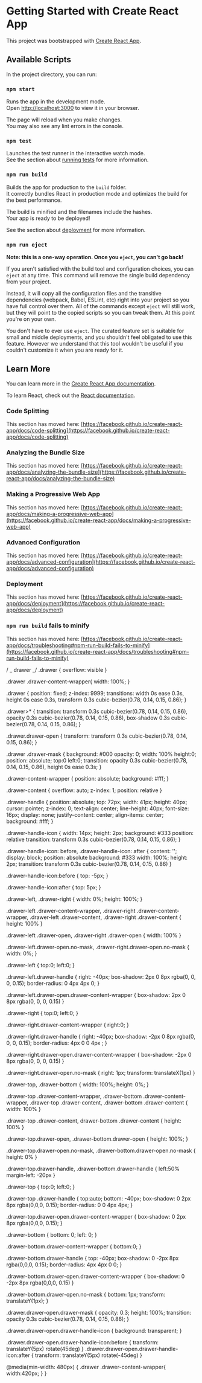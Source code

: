 # Getting Started with Create React App

This project was bootstrapped with [Create React App](https://github.com/facebook/create-react-app).

## Available Scripts

In the project directory, you can run:

### `npm start`

Runs the app in the development mode.\
Open [http://localhost:3000](http://localhost:3000) to view it in your browser.

The page will reload when you make changes.\
You may also see any lint errors in the console.

### `npm test`

Launches the test runner in the interactive watch mode.\
See the section about [running tests](https://facebook.github.io/create-react-app/docs/running-tests) for more information.

### `npm run build`

Builds the app for production to the `build` folder.\
It correctly bundles React in production mode and optimizes the build for the best performance.

The build is minified and the filenames include the hashes.\
Your app is ready to be deployed!

See the section about [deployment](https://facebook.github.io/create-react-app/docs/deployment) for more information.

### `npm run eject`

**Note: this is a one-way operation. Once you `eject`, you can't go back!**

If you aren't satisfied with the build tool and configuration choices, you can `eject` at any time. This command will remove the single build dependency from your project.

Instead, it will copy all the configuration files and the transitive dependencies (webpack, Babel, ESLint, etc) right into your project so you have full control over them. All of the commands except `eject` will still work, but they will point to the copied scripts so you can tweak them. At this point you're on your own.

You don't have to ever use `eject`. The curated feature set is suitable for small and middle deployments, and you shouldn't feel obligated to use this feature. However we understand that this tool wouldn't be useful if you couldn't customize it when you are ready for it.

## Learn More

You can learn more in the [Create React App documentation](https://facebook.github.io/create-react-app/docs/getting-started).

To learn React, check out the [React documentation](https://reactjs.org/).

### Code Splitting

This section has moved here: [https://facebook.github.io/create-react-app/docs/code-splitting](https://facebook.github.io/create-react-app/docs/code-splitting)

### Analyzing the Bundle Size

This section has moved here: [https://facebook.github.io/create-react-app/docs/analyzing-the-bundle-size](https://facebook.github.io/create-react-app/docs/analyzing-the-bundle-size)

### Making a Progressive Web App

This section has moved here: [https://facebook.github.io/create-react-app/docs/making-a-progressive-web-app](https://facebook.github.io/create-react-app/docs/making-a-progressive-web-app)

### Advanced Configuration

This section has moved here: [https://facebook.github.io/create-react-app/docs/advanced-configuration](https://facebook.github.io/create-react-app/docs/advanced-configuration)

### Deployment

This section has moved here: [https://facebook.github.io/create-react-app/docs/deployment](https://facebook.github.io/create-react-app/docs/deployment)

### `npm run build` fails to minify

This section has moved here: [https://facebook.github.io/create-react-app/docs/troubleshooting#npm-run-build-fails-to-minify](https://facebook.github.io/create-react-app/docs/troubleshooting#npm-run-build-fails-to-minify)

/ _ drawer _/
.drawer {
    overflow: visible
}

.drawer .drawer-content-wrapper{
    width: 100%;
}

.drawer {
    position: fixed;
    z-index: 9999;
    transitions: width 0s ease 0.3s, height 0s ease 0.3s,
    transform 0.3s cubic-bezier(0.78, 0.14, 0.15, 0.86);
}

.drawer>\* {
    transition: transform 0.3s cubic-bezier(0.78, 0.14, 0.15, 0.86),
    opacity 0.3s cubic-bezier(0.78, 0.14, 0.15, 0.86),
    box-shadow 0.3s cubic-bezier(0.78, 0.14, 0.15, 0.86);
}

.drawer.drawer-open {
    transform: transform 0.3s cubic-bezier(0.78, 0.14, 0.15, 0.86);
}

.drawer .drawer-mask {
    background: #000
    opacity: 0;
    width: 100%
    height:0;
    position: absolute;
    top:0
    left:0;
    transition: opacity 0.3s cubic-bezier(0.78, 0.14, 0.15, 0.86),
    height 0s ease 0.3s;
}

.drawer-content-wrapper {
    position: absolute;
    background: #fff;
}

.drawer-content {
    overflow: auto;
    z-index: 1;
    position: relative
}

.drawer-handle {
    position: absolute;
    top: 72px;
    width: 41px;
    height: 40px;
    cursor: pointer;
    z-index: 0;
    text-align: center;
    line-height: 40px;
    font-size: 16px;
    display: none;
    justify-content: center;
    align-items: center;
    background: #fff;
}

.drawer-handle-icon {
    width: 14px;
    height: 2px;
    background: #333
    position: relative
    transition: transform 0.3s cubic-bezier(0.78, 0.14, 0.15, 0.86);
}

.drawer-handle-icon: before,
.drawer-handle-icon: after {
    content: '';
    display: block;
    position: absolute
    background: #333
    width: 100%;
    height: 2px;
    transition: transform 0.3s cubic-bezier(0.78, 0.14, 0.15, 0.86)
}

.drawer-handle-icon:before {
    top: -5px;
}

.drawer-handle-icon:after {
    top: 5px;
}

.drawer-left,
.drawer-right {
    width: 0%;
    height: 100%;
}

.drawer-left .drawer-content-wrapper,
.drawer-right .drawer-content-wrapper,
.drawer-left .drawer-content,
.drawer-right .drawer-content {
    height: 100%
}

.drawer-left .drawer-open,
.drawer-right .drawer-open {
    width: 100%
}

.drawer-left.drawer-open.no-mask,
.drawer-right.drawer-open.no-mask {
    width: 0%;
}

.drawer-left {
    top:0;
    left:0;
}

.drawer-left.drawer-handle {
    right: -40px;
    box-shadow: 2px 0 8px rgba(0, 0, 0, 0.15);
    border-radius: 0 4px 4px 0;
}

.drawer-left.drawer-open.drawer-content-wrapper {
    box-shadow: 2px 0 8px rgba(0, 0, 0, 0.15)
}

.drawer-right {
    top:0;
    left:0;
}

.drawer-right.drawer-content-wrapper {
    right:0;
}

.drawer-right.drawer-handle {
    right: -40px;
    box-shadow: -2px 0 8px rgba(0, 0, 0, 0.15);
    border-radius:  4px 0 0 4px ;
}

.drawer-right.drawer-open.drawer-content-wrapper {
    box-shadow: -2px 0 8px rgba(0, 0, 0, 0.15)
}


.drawer-right.drawer-open.no-mask {
    right: 1px;
    transform: translateX(1px) 
}

.drawer-top,
.drawer-bottom {
    width: 100%;
    height: 0%;
}

.drawer-top .drawer-content-wrapper,
.drawer-bottom .drawer-content-wrapper,
.drawer-top .drawer-content,
.drawer-bottom .drawer-content {
    width: 100%
}

.drawer-top .drawer-content,
drawer-bottom .drawer-content {
    height: 100%
}

.drawer-top.drawer-open,
.drawer-bottom.drawer-open {
    height: 100%;
}

.drawer-top.drawer-open.no-mask,
.drawer-bottom.drawer-open.no-mask {
    height: 0%
}

.drawer-top.drawer-handle,
.drawer-bottom.drawer-handle {
    left:50%
    margin-left: -20px
}

.drawer-top {
    top:0;
    left:0;
}

.drawer-top .drawer-handle {
    top:auto;
    bottom: -40px;
    box-shadow: 0 2px 8px rgba(0,0,0, 0.15);
    border-radius: 0 0 4px 4px;
}

.drawer-top.drawer-open.drawer-content-wrapper {
    box-shadow: 0 2px 8px rgba(0,0,0, 0.15);
}

.drawer-bottom {
    bottom: 0;
    left: 0;
}

.drawer-bottom.drawer-content-wrapper {
    bottom:0;
}

.drawer-bottom.drawer-handle {
    top: -40px;
    box-shadow: 0 -2px 8px rgba(0,0,0, 0.15);
    border-radius: 4px 4px 0 0;
}

.drawer-bottom.drawer-open.drawer-content-wrapper {
    box-shadow: 0 -2px 8px rgba(0,0,0, 0.15)
}

.drawer-bottom.drawer-open.no-mask {
    bottom: 1px;
    transform: translateY(1px);
}

.drawer.drawer-open.drawer-mask {
    opacity: 0.3;
    height: 100%;
    transition: opacity 0.3s cubic-bezier(0.78, 0.14, 0.15, 0.86);
}

.drawer.drawer-open.drawer-handle-icon {
    background: transparent;
}

.drawer.drawer-open.drawer-handle-icon:before {
    transform: translateY(5px) rotate(45deg)
}
.drawer.drawer-open.drawer-handle-icon:after {
    transform: translateY(5px) rotate(-45deg)
}

@media(min-width: 480px) {
    .drawer .drawer-content-wrapper{
        width:420px;
    }
}